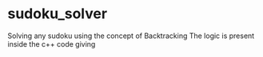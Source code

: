 # sudoku_solver
Solving any sudoku using the concept of Backtracking 
The logic is present inside the c++ code giving 
